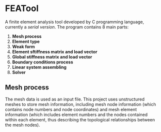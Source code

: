 # FEATool

A finite element analysis tool developed by C programming language, currently a *serial version*. The program contains 8 main parts:<br>
1. **Mesh process**
2. **Element type**
3. **Weak form**
4. **Element sftiffness matrix and load vector**
5. **Global stiffness matrix and load vector**
6. **Boundary conditions process**
7. **Linear system assembling**
8. **Solver**

## Mesh process
The mesh data is used as an input file. This project uses unstructured meshes to store mesh information, including mesh node information (which contains node numbers and node coordinates) and mesh element information (which includes element numbers and the nodes contained within each element, thus describing the topological relationships between the mesh nodes).